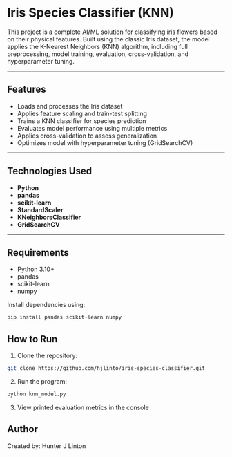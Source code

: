 # Iris Species Classifier (KNN)

This project is a complete AI/ML solution for classifying iris flowers based on their physical features. Built using the classic Iris dataset, the model applies the K-Nearest Neighbors (KNN) algorithm, including full preprocessing, model training, evaluation, cross-validation, and hyperparameter tuning.

---

## Features

- Loads and processes the Iris dataset
- Applies feature scaling and train-test splitting
- Trains a KNN classifier for species prediction
- Evaluates model performance using multiple metrics
- Applies cross-validation to assess generalization
- Optimizes model with hyperparameter tuning (GridSearchCV)

---

## Technologies Used

- **Python**
- **pandas**
- **scikit-learn**
- **StandardScaler**
- **KNeighborsClassifier**
- **GridSearchCV**

---

## Requirements

- Python 3.10+
- pandas
- scikit-learn
- numpy

Install dependencies using:

```bash
pip install pandas scikit-learn numpy
```

## How to Run

1. Clone the repository:
```bash
git clone https://github.com/hjlinto/iris-species-classifier.git
```
2. Run the program:
```bash
python knn_model.py
```
3. View printed evaluation metrics in the console

## Author
Created by: Hunter J Linton


